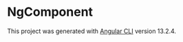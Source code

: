 # NgComponent

This project was generated with [Angular CLI](https://github.com/angular/angular-cli) version 13.2.4.

